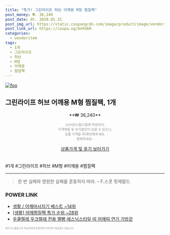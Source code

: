 ```yaml
--- 
title: "특가! 그린라이프 허브 어깨용 M형 찜질팩" 
post_money: ₩. 36,240 
post_date: dt. 2020.01.31 
post_img_url: https://static.coupangcdn.com/image/product/image/vendoritem/2019/08/08/3094011043/f50acd9d-946d-4182-9e7e-a17aa4e4d017.jpg 
post_link_url: https://coupa.ng/bnFmkR 
categories: 
  - vendoritem 
tags: 
  - 1개 
  - 그린라이프 
  - 허브 
  - M형 
  - 어깨용 
  - 찜질팩 
--- 
```

[![foo](https://static.coupangcdn.com/image/product/image/vendoritem/2019/08/08/3094011043/f50acd9d-946d-4182-9e7e-a17aa4e4d017.jpg)](https://coupa.ng/bnFmkR) 

## 그린라이프 허브 어깨용 M형 찜질팩, 1개 
<p style="text-align: center;">**₩ 36,240**</p> 
<p style="text-align: center;"><span style="color: #898c8f; font-family: Georgia,Times,serif; font-size: 0.75em;">2020년01월31일에 작성되어, <br>가격변동 및 추가할인이 있을 수 있으니,<br> 상품 가격을 꼭!확인해주세요.<br>행복하세요~</span> 
</p>	 
<div markdown="0" style="text-align: center;"><a href="https://coupa.ng/bnFmkR" class="btn btn--success">상품가격 및 후기 보러가기</a></div> 
<br><br> 
  #1개 #그린라이프 #허브 #M형 #어깨용 #찜질팩 
<hr> 

> 한 번 실패와 영원한 실패를 혼동하지 마라. – F.스콧 핏제랄드 


### POWER LINK

* <a href="https://blog.naver.com/santokki14/221777285096" target="_blank">생활 / 어깨마사지기 베스트 ~14위</a>
* <a href="https://blog.naver.com/sakai111/221790774336" target="_blank"> [생활] 어깨찜질팩 특가 순위 ~28위</a>
* <a href="https://blog.naver.com/fasyy4321/221786677183" target="_blank">우쿨렐레 우크렐레 전용 멜빵 에스닉스타일 띠 어깨띠 연기 가방끈</a>

<span style="color: #898c8f; font-family: Georgia,Times,serif; font-size: 0.55em;">파트너스활동으로 작성자에게 일정액의 커미션이 제공될수 있습니다.</span> 
